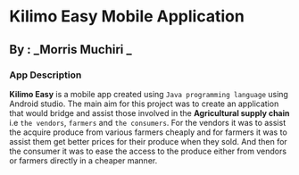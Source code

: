 # Kilimo Easy Mobile Application

## By : _Morris Muchiri _

### App Description
**Kilimo Easy** is a mobile app created using `Java programming language` using Android studio.
The main aim for this project was to create an application that would bridge and assist those involved in the **Agricultural supply chain** i.e `the vendors`, `farmers` and `the consumers`. For the vendors it was to assist the acquire produce from various farmers cheaply and for farmers it was to assist them get better prices for their produce when they sold. And then for the consumer it was to ease the access to the produce either from vendors or farmers directly in a cheaper manner.